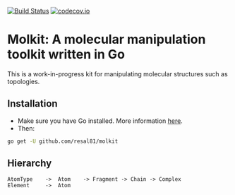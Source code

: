 [![Build Status](https://travis-ci.org/resal81/molkit.svg?branch=master)](https://travis-ci.org/resal81/molkit)
[![codecov.io](http://codecov.io/github/resal81/molkit/coverage.svg?branch=master)](http://codecov.io/github/resal81/molkit?branch=master)

# Molkit: A molecular manipulation toolkit written in Go

This is a work-in-progress kit for manipulating molecular structures such as 
topologies.


## Installation
- Make sure you have Go installed. More information [here](https://golang.org/doc/install).
- Then:

```bash
go get -U github.com/resal81/molkit
```


## Hierarchy
```
AtomType    ->  Atom    -> Fragment -> Chain -> Complex
Element     ->  Atom


```


